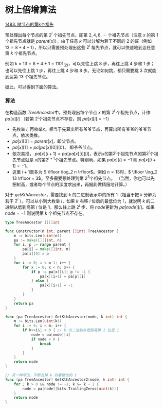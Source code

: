 # 树上倍增算法


[1483. 树节点的第k个祖先](https://leetcode.cn/problems/kth-ancestor-of-a-tree-node/solutions/2305895/mo-ban-jiang-jie-shu-shang-bei-zeng-suan-v3rw/)

预处理出每个节点的第 $2^i$ 个祖先节点，即第 $2,4,8, \cdots$ 个祖先节点（注意 $x$ 的第 1 个祖先节点就是 $parent[x]$）。由于任意 $k$ 可以分解为若干不同的 $2$ 的幂（例如 $13=8+4+1$），所以只需要预处理出这些 $2^i$ 祖先节点，就可以快速地到达任意第 $k$ 个祖先节点。

例如 $k=13=8+4+1=1101_{(2)}$，可以先往上跳 $8$ 步，再往上跳 $4$ 步和 $1$ 步；也可以先往上跳 $1$ 步，再往上跳 $4$ 步和 $8$ 步。无论如何跳，都只需要跳 $3$ 次就能到达第 $13$ 个祖先节点。

据此，可以得到下面的算法。

### 算法

在构造函数 $TreeAncestor$中，预处理出每个节点 $x$ 的第 $2^i$ 个祖先节点，计作 $pa[x][i]$ （若第 $2^i$个祖先节点不存在，则 $pa[x][i] = -1$）

- 先枚举 $i$, 再枚举$x$。相当于先算出所有爷爷节点，再算出所有爷爷的爷爷节点，依次类推。
- $pa[x][0] = parent[x]$，即父节点。
- $pa[x][1] = pa[pa[x][0]][0]$， 即爷爷节点。
- 依次类推， $pa[x][i+1] = pa[pa[x][i]][i]$，表示$x$的第$2^i$个祖先节点的第$2^i$个祖先节点就是 $x$的第$2^{i+1}$个祖先节点。特别地，如果 $pa[x][i] = -1$ 则 $pa[x][i+1] = -1$。
- 这里 $i+1$至多为  $ \lfloor \log_2 n \rfloor$。例如 $n=13$时，$ \lfloor \log_2 13 \rfloor = 3$，至多需要预处理到第 $2^3$个祖先节点。 （当然，你也可以先把树高，或者每个节点的深度求出来，再据此做精细地计算。）

对于 $getKthAncestor$，需要找到 $k$ 的二进制表示中的所有 $1$（相当于把 $k$ 分解为若干 $2^i$ ）。可以从小到大枚举 $i$，如果 $k$ 右移 $i$ 位后的最低位为 $1$，就说明 $k$ 的二进制从低到高第 $i$ 位是 $1$，那么往上跳 $2^i$ 步，将 $node$更新为 $pa[node][i]$。如果 $node=−1$ 则说明第 $k$ 个祖先节点不存在。


```go
type TreeAncestor [][]int

func Constructor(n int, parent []int) TreeAncestor {
    m := bits.Len(uint(n))
    pa := make([][]int, n)
    for i, p := range parent {
        pa[i] = make([]int, m)
        pa[i][0] = p
    }
    for i := 0; i < m-1; i++ {
        for x := 0; x < n; x++ {
            if p := pa[x][i]; p != -1 {
                pa[x][i+1] = pa[p][i]
            } else {
                pa[x][i+1] = -1
            }
        }
    }
    return pa
}

func (pa TreeAncestor) GetKthAncestor(node, k int) int {
    m := bits.Len(uint(k))
    for i := 0; i < m; i++ {
        if k>>i&1 > 0 { // k 的二进制从低到高第 i 位是 1
            node = pa[node][i]
            if node < 0 {
                break
            }
        }
    }
    return node
}

// 另一种写法，不断去掉 k 的最低位的 1
func (pa TreeAncestor) GetKthAncestor2(node, k int) int {
    for ; k > 0 && node != -1; k &= k - 1 {
        node = pa[node][bits.TrailingZeros(uint(k))]
    }
    return node
}
```